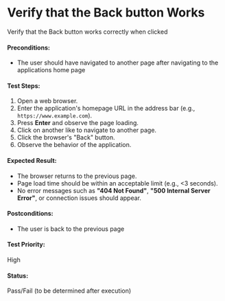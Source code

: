 # Verify that the Back button Works
Verify that the Back button works correctly when clicked 

#### **Preconditions:**  
- The user should have navigated to another page after navigating to the applications home page  

#### **Test Steps:**  
1. Open a web browser.  
2. Enter the application's homepage URL in the address bar (e.g., `https://www.example.com`).  
3. Press **Enter** and observe the page loading.
4. Click on another like to navigate to another page.
5. Click the browser's "Back" button. 
6. Observe the behavior of the application.  

#### **Expected Result:**  
- The browser returns to the previous page.
- Page load time should be within an acceptable limit (e.g., <3 seconds).  
- No error messages such as **"404 Not Found"**, **"500 Internal Server Error"**, or connection issues should appear.

#### **Postconditions:**  
- The user is back to the previous page

#### **Test Priority:**  
High  

#### **Status:**  
Pass/Fail (to be determined after execution)  
